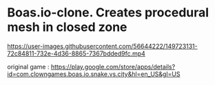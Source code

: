 # Boas.io-clone. Creates procedural mesh in closed zone


https://user-images.githubusercontent.com/56644222/149723131-72c84811-732e-4d36-8865-7367bdded9fc.mp4

original game : https://play.google.com/store/apps/details?id=com.clowngames.boas.io.snake.vs.city&hl=en_US&gl=US
